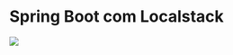 # Spring Boot com Localstack


[![](https://img.youtube.com/vi/Vlmjw5nifOo/0.jpg)]([https://www.youtube.com/watch?v=Vlmjw5nifOo](https://www.youtube.com/watch?v=Vlmjw5nifOo))
